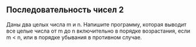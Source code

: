 ## Последовательность чисел 2

Даны два целых числа m и n. Напишите программу, которая выводит все целые числа от m до n включительно в порядке возрастания, если m < n, или в порядке убывания в противном случае.